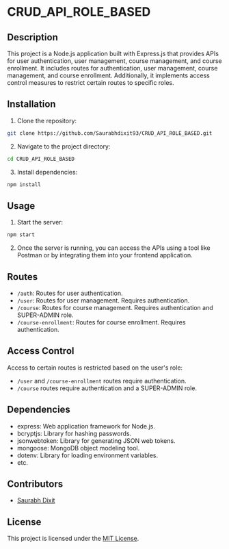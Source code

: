 # CRUD_API_ROLE_BASED

## Description

This project is a Node.js application built with Express.js that provides APIs for user authentication, user management, course management, and course enrollment. It includes routes for authentication, user management, course management, and course enrollment. Additionally, it implements access control measures to restrict certain routes to specific roles.

## Installation

1. Clone the repository:

```bash
git clone https://github.com/Saurabhdixit93/CRUD_API_ROLE_BASED.git
```

2. Navigate to the project directory:

```bash
cd CRUD_API_ROLE_BASED
```

3. Install dependencies:

```bash
npm install
```

## Usage

1. Start the server:

```bash
npm start
```

2. Once the server is running, you can access the APIs using a tool like Postman or by integrating them into your frontend application.

## Routes

- `/auth`: Routes for user authentication.
- `/user`: Routes for user management. Requires authentication.
- `/course`: Routes for course management. Requires authentication and SUPER-ADMIN role.
- `/course-enrollment`: Routes for course enrollment. Requires authentication.

## Access Control

Access to certain routes is restricted based on the user's role:

- `/user` and `/course-enrollment` routes require authentication.
- `/course` routes require authentication and a SUPER-ADMIN role.

## Dependencies

- express: Web application framework for Node.js.
- bcryptjs: Library for hashing passwords.
- jsonwebtoken: Library for generating JSON web tokens.
- mongoose: MongoDB object modeling tool.
- dotenv: Library for loading environment variables.
- etc.

## Contributors

- [Saurabh Dixit](https://github.com/saurabhdixit93)

## License

This project is licensed under the [MIT License](LICENSE).
